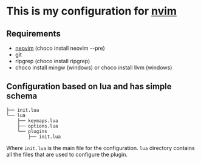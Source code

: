 # This is my configuration for [nvim](https://neovim.io/)

## Requirements

- [neovim](https://neovim.io/) (choco install neovim --pre)
- git
- ripgrep (choco install ripgrep)
- choco install mingw (windows) or choco install llvm (windows)

## Configuration based on lua and has simple schema

```shcema
├── init.lua
└── lua
    ├── keymaps.lua
    ├── options.lua
    └── plugins
        ├── init.lua
```

Where `init.lua` is the main file for the configuration.
`lua` directory contains all the files that are used to configure the plugin.
